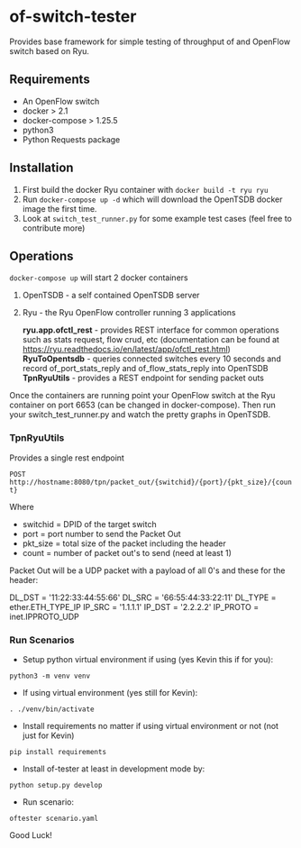 # of-switch-tester

Provides base framework for simple testing of throughput of and OpenFlow
switch based on Ryu.

## Requirements

- An OpenFlow switch
- docker  > 2.1
- docker-compose > 1.25.5
- python3
- Python Requests package

## Installation

1.  First build the docker Ryu container with
`docker build -t ryu ryu`
2.  Run `docker-compose up -d` which will download the OpenTSDB docker
image the first time.
3.  Look at `switch_test_runner.py` for some example test cases (feel free
to contribute more)

## Operations

`docker-compose up` will start 2 docker containers

1.  OpenTSDB - a self contained OpenTSDB server
2.  Ryu - the Ryu OpenFlow controller running 3 applications
    
    **ryu.app.ofctl_rest** - provides REST interface for common operations such
    as stats request, flow crud, etc (documentation can be found at
    https://ryu.readthedocs.io/en/latest/app/ofctl_rest.html)
    **RyuToOpentsdb** - queries connected switches every 10 seconds and record
    of_port_stats_reply and of_flow_stats_reply into OpenTSDB
    **TpnRyuUtils** - provides a REST endpoint for sending packet outs
    
Once the containers are running point your OpenFlow switch at the Ryu 
container on port 6653 (can be changed in docker-compose).  Then run your
switch_test_runner.py and watch the pretty graphs in OpenTSDB.

### TpnRyuUtils

Provides a single rest endpoint

`POST http://hostname:8080/tpn/packet_out/{switchid}/{port}/{pkt_size}/{count}`

Where

- switchid = DPID of the target switch
- port = port number to send the Packet Out
- pkt_size = total size of the packet including the header
- count = number of packet out's to send (need at least 1)

Packet Out will be a UDP packet with a payload of all 0's and these for
the header:

DL_DST = '11:22:33:44:55:66'
DL_SRC = '66:55:44:33:22:11'
DL_TYPE = ether.ETH_TYPE_IP
IP_SRC = '1.1.1.1'
IP_DST = '2.2.2.2'
IP_PROTO = inet.IPPROTO_UDP

### Run Scenarios
- Setup python virtual environment if using (yes Kevin this if for you):

`python3 -m venv venv`

- If using virtual environment (yes still for Kevin):

`. ./venv/bin/activate`

- Install requirements no matter if using virtual environment or not (not just for Kevin)

`pip install requirements`

- Install of-tester at least in development mode by:

`python setup.py develop`

- Run scenario:

`oftester scenario.yaml`

Good Luck! 